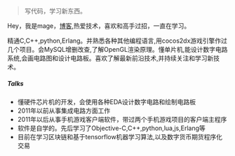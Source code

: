 > 写代码，学习新东西。

Hey，我是mage，[博客](https://woodcol.com),热爱技术，喜欢和高手过招，一直在学习。

精通C,C++,python,Erlang。并熟悉各种其他编程语言,用cocos2dx游戏引擎作过几个项目。会MySQL增删改查,了解OpenGL渲染原理。懂单片机,能设计数字电路系统,会画电路图和设计电路板。喜欢了解最新前沿技术,并持续关注和学习新技术。



##### Talks

- 懂硬件芯片机的开发，会使用各种EDA设计数字电路和绘制电路板
- 2011年以前从事集成电路方面工作
- 2011年以后从事手机游戏客户端软件，带过两个手机游戏项目的客户端主程序
- 软件是自学的。先后学习了Objective-C,C++,python,lua,js,Erlang等
- 目前在学习区块链和基于tensorflow机器学习算法,以及数字货币期货程序化交易

